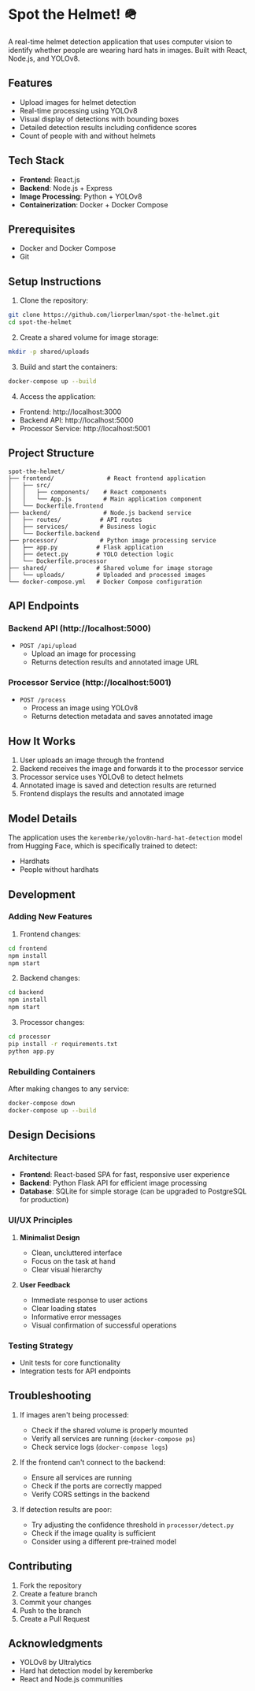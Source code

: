 # Spot the Helmet! 🪖

A real-time helmet detection application that uses computer vision to identify whether people are wearing hard hats in images. Built with React, Node.js, and YOLOv8.

## Features

- Upload images for helmet detection
- Real-time processing using YOLOv8
- Visual display of detections with bounding boxes
- Detailed detection results including confidence scores
- Count of people with and without helmets

## Tech Stack

- **Frontend**: React.js
- **Backend**: Node.js + Express
- **Image Processing**: Python + YOLOv8
- **Containerization**: Docker + Docker Compose

## Prerequisites

- Docker and Docker Compose
- Git

## Setup Instructions

1. Clone the repository:
```bash
git clone https://github.com/liorperlman/spot-the-helmet.git
cd spot-the-helmet
```

2. Create a shared volume for image storage:
```bash
mkdir -p shared/uploads
```

3. Build and start the containers:
```bash
docker-compose up --build
```

4. Access the application:
- Frontend: http://localhost:3000
- Backend API: http://localhost:5000
- Processor Service: http://localhost:5001

## Project Structure

```
spot-the-helmet/
├── frontend/               # React frontend application
│   ├── src/
│   │   ├── components/    # React components
│   │   └── App.js         # Main application component
│   └── Dockerfile.frontend
├── backend/               # Node.js backend service
│   ├── routes/           # API routes
│   ├── services/         # Business logic
│   └── Dockerfile.backend
├── processor/            # Python image processing service
│   ├── app.py           # Flask application
│   ├── detect.py        # YOLO detection logic
│   └── Dockerfile.processor
├── shared/              # Shared volume for image storage
│   └── uploads/         # Uploaded and processed images
└── docker-compose.yml   # Docker Compose configuration
```

## API Endpoints

### Backend API (http://localhost:5000)

- `POST /api/upload`
  - Upload an image for processing
  - Returns detection results and annotated image URL

### Processor Service (http://localhost:5001)

- `POST /process`
  - Process an image using YOLOv8
  - Returns detection metadata and saves annotated image

## How It Works

1. User uploads an image through the frontend
2. Backend receives the image and forwards it to the processor service
3. Processor service uses YOLOv8 to detect helmets
4. Annotated image is saved and detection results are returned
5. Frontend displays the results and annotated image

## Model Details

The application uses the `keremberke/yolov8n-hard-hat-detection` model from Hugging Face, which is specifically trained to detect:
- Hardhats
- People without hardhats

## Development

### Adding New Features

1. Frontend changes:
```bash
cd frontend
npm install
npm start
```

2. Backend changes:
```bash
cd backend
npm install
npm start
```

3. Processor changes:
```bash
cd processor
pip install -r requirements.txt
python app.py
```

### Rebuilding Containers

After making changes to any service:
```bash
docker-compose down
docker-compose up --build
```

## Design Decisions

### Architecture
- **Frontend**: React-based SPA for fast, responsive user experience
- **Backend**: Python Flask API for efficient image processing
- **Database**: SQLite for simple storage (can be upgraded to PostgreSQL for production)

### UI/UX Principles
1. **Minimalist Design**
   - Clean, uncluttered interface
   - Focus on the task at hand
   - Clear visual hierarchy

2. **User Feedback**
   - Immediate response to user actions
   - Clear loading states
   - Informative error messages
   - Visual confirmation of successful operations

### Testing Strategy
- Unit tests for core functionality
- Integration tests for API endpoints

## Troubleshooting

1. If images aren't being processed:
   - Check if the shared volume is properly mounted
   - Verify all services are running (`docker-compose ps`)
   - Check service logs (`docker-compose logs`)

2. If the frontend can't connect to the backend:
   - Ensure all services are running
   - Check if the ports are correctly mapped
   - Verify CORS settings in the backend

3. If detection results are poor:
   - Try adjusting the confidence threshold in `processor/detect.py`
   - Check if the image quality is sufficient
   - Consider using a different pre-trained model

## Contributing

1. Fork the repository
2. Create a feature branch
3. Commit your changes
4. Push to the branch
5. Create a Pull Request

## Acknowledgments

- YOLOv8 by Ultralytics
- Hard hat detection model by keremberke
- React and Node.js communities 